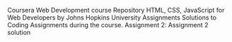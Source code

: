 Coursera Web Development course Repository
HTML, CSS, JavaScript for Web Developers by Johns Hopkins University
Assignments
Solutions to Coding Assignments during the course.
Assignment 2: Assignment 2 solution
